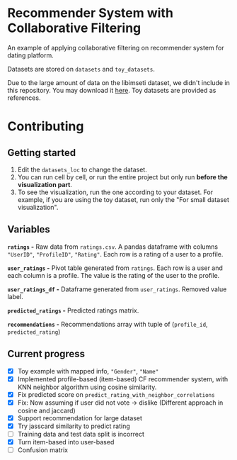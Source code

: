 # Recommender System with Collaborative Filtering

An example of applying collaborative filtering on recommender system for dating platform.

Datasets are stored on `datasets` and `toy_datasets`.

Due to the large amount of data on the libimseti dataset, we didn't include in this repository. You may download it [here](https://networkrepository.com/rec-libimseti-dir.php). Toy datasets are provided as references.

# Contributing

## Getting started

1. Edit the `datasets_loc` to change the dataset.
2. You can run cell by cell, or run the entire project but only run **before the visualization part**.
3. To see the visualization, run the one according to your dataset. For example, if you are using the toy dataset, run only the "For small dataset visualization".

## Variables

**`ratings` -** Raw data from `ratings.csv`. A pandas dataframe with columns `"UserID"`, `"ProfileID"`, `"Rating"`. Each row is a rating of a user to a profile.

**`user_ratings` -** Pivot table generated from `ratings`. Each row is a user and each column is a profile. The value is the rating of the user to the profile.

**`user_ratings_df` -** Dataframe generated from `user_ratings`. Removed value label.

**`predicted_ratings` -** Predicted ratings matrix.

**`recommendations` -** Recommendations array with tuple of (`profile_id`, `predicted_rating`)

## Current progress

- [x] Toy example with mapped info, `"Gender"`, `"Name"`
- [x] Implemented profile-based (item-based) CF recommender system, with KNN neighbor algorithm using cosine similarity.
- [x] Fix predicted score on `predict_rating_with_neighbor_correlations`
- [x] Fix: Now assuming if user did not vote -> dislike (Different approach in cosine and jaccard)
- [x] Support recommendation for large dataset
- [x] Try jasscard similarity to predict rating
- [ ] Training data and test data split is incorrect
- [x] Turn item-based into user-based
- [ ] Confusion matrix
